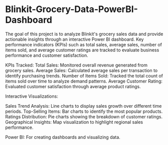 # Blinkit-Grocery-Data-PowerBI-Dashboard
The goal of this project is to analyze Blinkit's grocery sales data and provide actionable insights through an interactive Power BI dashboard. Key performance indicators (KPIs) such as total sales, average sales, number of items sold, and average customer ratings are tracked to evaluate business performance and customer satisfaction.

KPIs Tracked:
Total Sales: Monitored overall revenue generated from grocery sales.
Average Sales: Calculated average sales per transaction to identify purchasing trends.
Number of Items Sold: Tracked the total count of items sold over time to analyze demand patterns.
Average Customer Rating: Evaluated customer satisfaction through average product ratings.

Interactive Visualizations:

Sales Trend Analysis: Line charts to display sales growth over different time periods.
Top-Selling Items: Bar charts to identify the most popular products.
Ratings Distribution: Pie charts showing the breakdown of customer ratings.
Geographical Insights: Map visualization to highlight regional sales performance.

Power BI: For creating dashboards and visualizing data.
